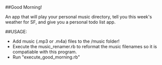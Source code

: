 ##Good Morning!

An app that will play your personal music directory, tell you this week's weather for SF, and give you a personal todo list app.

##USAGE:

* Add music (.mp3 or .m4a) files to the /music folder!
* Execute the music_renamer.rb to reformat the music filenames so it is compatiable with this program.
* Run "execute_good_morning.rb"
